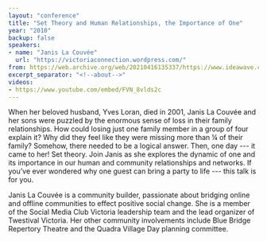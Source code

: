 ```yaml
---
layout: "conference"
title: "Set Theory and Human Relationships, the Importance of One"
year: "2010"
backup: false
speakers:
- name: "Janis La Couvée"
  url: "https://victoriaconnection.wordpress.com/"
from: https://web.archive.org/web/20210416135337/https://www.ideawave.ca/the-conference/set-theory-and-human-relationships-the-importance-of-one
excerpt_separator: "<!--about-->"
videos:
- https://www.youtube.com/embed/FVN_8vlds2c
---
```


When her beloved husband, Yves Loran, died in 2001, Janis La Couvée and her
sons were puzzled by the enormous sense of loss in their family relationships.
How could losing just one family member in a group of four explain it? Why did
they feel like they were missing more than ¼ of their family? Somehow, there
needed to be a logical answer. Then, one day --- it came to her! Set theory.
Join Janis as she explores the dynamic of one and its importance in our human
and community relationships and networks. If you’ve ever wondered why one
guest can bring a party to life --- this talk is for you.

<!--about-->

Janis La Couvée is a community builder, passionate about bridging online and offline
communities to effect positive social change. She is a member of the Social
Media Club Victoria leadership team and the lead organizer of Twestival
Victoria. Her other community involvements include Blue Bridge Repertory
Theatre and the Quadra Village Day planning committee.
